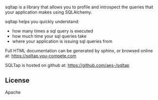 sqltap is a library that allows you to profile and introspect the
queries that your application makes using SQLAlchemy.

sqltap helps you quickly understand:

   * how many times a sql query is executed
   * how much time your sql queries take
   * where your application is issuing sql queries from

Full HTML documentation can be generated by sphinx, or browsed online at: https://sqltap.you-compete.com

SQLTap is hosted on github at: https://github.com/aes-/sqltap

## License
Apache
